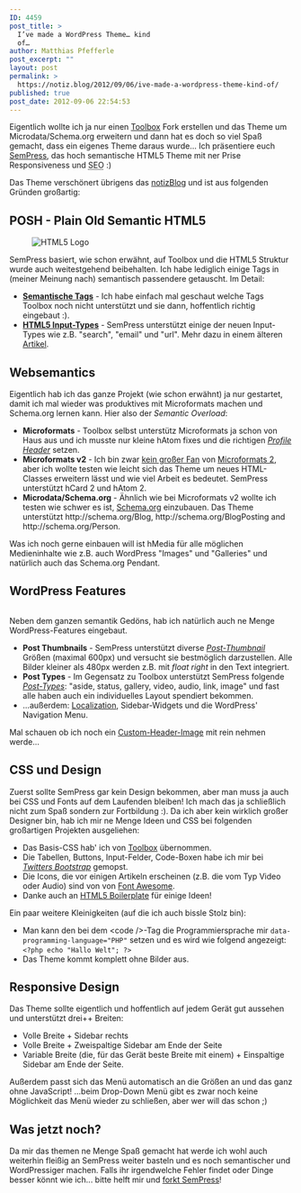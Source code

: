 ```yaml
---
ID: 4459
post_title: >
  I’ve made a WordPress Theme… kind
  of…
author: Matthias Pfefferle
post_excerpt: ""
layout: post
permalink: >
  https://notiz.blog/2012/09/06/ive-made-a-wordpress-theme-kind-of/
published: true
post_date: 2012-09-06 22:54:53
---
```

<!-- wp:paragraph -->
<p>Eigentlich wollte ich ja nur einen <a href="http://wordpress.org/extend/themes/toolbox">Toolbox</a> Fork erstellen und das Theme um Microdata/Schema.org erweitern und dann hat es doch so viel Spaß gemacht, dass ein eigenes Theme daraus wurde... Ich präsentiere euch <a href="https://github.com/pfefferle/SemPress">SemPress</a>, das hoch semantische HTML5 Theme mit ner Prise Responsiveness und <abbr title="Search Engine Optimization">SEO</abbr> :)</p>
<!-- /wp:paragraph -->

<!-- wp:paragraph -->
<p>Das Theme verschönert übrigens das <a href="https://notiz.blog/">notizBlog</a> und ist aus folgenden Gründen großartig:</p>
<!-- /wp:paragraph -->

<!-- wp:heading -->
<h2>POSH - Plain Old Semantic HTML5</h2>
<!-- /wp:heading -->

<!-- wp:image {"align":"right"} -->
<figure class="wp-block-image alignright" style="max-width:50%"><img src="https://notiz.blog/wp-content/uploads/2011/07/HTML5_Logo_256.png" alt="HTML5 Logo" /></figure>
<!-- /wp:image -->

<!-- wp:paragraph -->
<p>SemPress basiert, wie schon erwähnt, auf Toolbox und die HTML5 Struktur wurde auch weitestgehend beibehalten. Ich habe lediglich einige Tags in (meiner Meinung nach) semantisch passendere getauscht. Im Detail:</p>
<!-- /wp:paragraph -->

<!-- wp:list -->
<ul>
    <li><strong><a href="http://diveintohtml5.info/semantics.html#new-elements">Semantische Tags</a></strong> - Ich habe einfach mal geschaut welche Tags Toolbox noch nicht unterstützt und sie dann, hoffentlich richtig eingebaut :).</li>
    <li><strong><a href="http://diveintohtml5.info/forms.html">HTML5 Input-Types</a></strong> - SemPress unterstützt einige der neuen Input-Types wie z.B. &quot;search&quot;, &quot;email&quot; und &quot;url&quot;. Mehr dazu in einem älteren <a href="https://notiz.blog/2011/07/11/html5-input-types-form-validierung-und-wordpress/">Artikel</a>.</li>
</ul>
<!-- /wp:list -->

<!-- wp:heading -->
<h2>Websemantics</h2>
<!-- /wp:heading -->

<!-- wp:paragraph -->
<p>Eigentlich hab ich das ganze Projekt (wie schon erwähnt) ja nur gestartet, damit ich mal wieder was produktives mit Microformats machen und Schema.org lernen kann. Hier also der <em>Semantic Overload</em>:</p>
<!-- /wp:paragraph -->

<!-- wp:list -->
<ul>
    <li><strong>Microformats</strong> - Toolbox selbst unterstütz Microformats ja schon von Haus aus und ich musste nur kleine hAtom fixes und die richtigen <em><a href="http://microformats.org/wiki/rel-profile">Profile Header</a></em> setzen.</li>
    <li><strong>Microformats v2</strong> - Ich bin zwar <a href="https://notiz.blog/2012/07/03/microformats-the-next-generation/">kein großer Fan</a> von <a href="http://microformats.org/wiki/microformats_2">Microformats 2</a>, aber ich wollte testen wie leicht sich das Theme um neues HTML-Classes erweitern lässt und wie viel Arbeit es bedeutet. SemPress unterstützt hCard 2 und hAtom 2.</li>
    <li><strong>Microdata/Schema.org</strong> - Ähnlich wie bei Microformats v2 wollte ich testen wie schwer es ist, <a href="http://schema.org/">Schema.org</a> einzubauen. Das Theme unterstützt http://schema.org/Blog, http://schema.org/BlogPosting and http://schema.org/Person.</li>
</ul>
<!-- /wp:list -->

<!-- wp:paragraph -->
<p>Was ich noch gerne einbauen will ist hMedia für alle möglichen Medieninhalte wie z.B. auch WordPress &quot;Images&quot; und &quot;Galleries&quot; und natürlich auch das Schema.org Pendant.</p>
<!-- /wp:paragraph -->

<!-- wp:heading -->
<h2>WordPress Features</h2>
<!-- /wp:heading -->

<!-- wp:image {"align":"right"} -->
<figure class="wp-block-image alignright" style="max-width:50%"><img src="https://notiz.blog/wp-content/uploads/2007/03/wordpress-logo.png" alt="" /></figure>
<!-- /wp:image -->

<!-- wp:paragraph -->
<p>Neben dem ganzen semantik Gedöns, hab ich natürlich auch ne Menge WordPress-Features eingebaut.</p>
<!-- /wp:paragraph -->

<!-- wp:list -->
<ul>
    <li><strong>Post Thumbnails</strong> - SemPress unterstützt diverse <em><a href="http://codex.wordpress.org/Post_Thumbnails">Post-Thumbnail</a></em> Größen (maximal 600px) und versucht sie bestmöglich darzustellen. Alle Bilder kleiner als 480px werden z.B. mit <em>float right</em> in den Text integriert.</li>
    <li><strong>Post Types</strong> - Im Gegensatz zu Toolbox unterstützt SemPress folgende <em><a href="https://codex.wordpress.org/Post_Types">Post-Types</a></em>: &quot;aside, status, gallery, video, audio, link, image&quot; und fast alle haben auch ein individuelles Layout spendiert bekommen.</li>
    <li>...außerdem: <a href="http://codex.wordpress.org/Translating_WordPress">Localization</a>, Sidebar-Widgets und die WordPress&#x27; Navigation Menu.</li>
</ul>
<!-- /wp:list -->

<!-- wp:paragraph -->
<p>Mal schauen ob ich noch ein <a href="http://en.support.wordpress.com/themes/custom-header-image/">Custom-Header-Image</a> mit rein nehmen werde...</p>
<!-- /wp:paragraph -->

<!-- wp:heading -->
<h2>CSS und Design</h2>
<!-- /wp:heading -->

<!-- wp:paragraph -->
<p>Zuerst sollte SemPress gar kein Design bekommen, aber man muss ja auch bei CSS und Fonts auf dem Laufenden bleiben! Ich mach das ja schließlich nicht zum Spaß sondern zur Fortbildung :). Da ich aber kein wirklich großer Designer bin, hab ich mir ne Menge Ideen und CSS bei folgenden großartigen Projekten ausgeliehen:</p>
<!-- /wp:paragraph -->

<!-- wp:list -->
<ul>
    <li>Das Basis-CSS hab&#x27; ich von <a href="http://wordpress.org/extend/themes/toolbox">Toolbox</a> übernommen.</li>
    <li>Die Tabellen, Buttons, Input-Felder, Code-Boxen habe ich mir bei <em><a href="http://twitter.github.com/bootstrap/">Twitters Bootstrap</a></em> gemopst.</li>
    <li>Die Icons, die vor einigen Artikeln erscheinen (z.B. die vom Typ Video oder Audio) sind von von <a href="http://fortawesome.github.com/Font-Awesome/">Font Awesome</a>.</li>
    <li>Danke auch an <a href="http://html5boilerplate.com/">HTML5 Boilerplate</a> für einige Ideen!</li>
</ul>
<!-- /wp:list -->

<!-- wp:paragraph -->
<p>Ein paar weitere Kleinigkeiten (auf die ich auch bissle Stolz bin):</p>
<!-- /wp:paragraph -->

<!-- wp:list -->
<ul>
    <li>Man kann den bei dem &lt;code /&gt;-Tag die Programmiersprache mir <code>data-programming-language=&quot;PHP&quot;</code> setzen und es wird wie folgend angezeigt:
        <code>&lt;?php echo &quot;Hallo Welt&quot;; ?&gt;</code>
    </li>
    <li>Das Theme kommt komplett ohne Bilder aus.</li>
</ul>
<!-- /wp:list -->

<!-- wp:heading -->
<h2>Responsive Design</h2>
<!-- /wp:heading -->

<!-- wp:paragraph -->
<p>Das Theme sollte eigentlich und hoffentlich auf jedem Gerät gut aussehen und unterstützt drei++ Breiten:</p>
<!-- /wp:paragraph -->

<!-- wp:list -->
<ul>
    <li>Volle Breite + Sidebar rechts</li>
    <li>Volle Breite + Zweispaltige Sidebar am Ende der Seite</li>
    <li>Variable Breite (die, für das Gerät beste Breite mit einem) + Einspaltige Sidebar am Ende der Seite.</li>
</ul>
<!-- /wp:list -->

<!-- wp:paragraph -->
<p>Außerdem passt sich das Menü automatisch an die Größen an und das ganz ohne JavaScript! ...beim Drop-Down Menü gibt es zwar noch keine Möglichkeit das Menü wieder zu schließen, aber wer will das schon ;)</p>
<!-- /wp:paragraph -->

<!-- wp:heading -->
<h2>Was jetzt noch?</h2>
<!-- /wp:heading -->

<!-- wp:paragraph -->
<p>Da mir das themen ne Menge Spaß gemacht hat werde ich wohl auch weiterhin fleißig an SemPress weiter basteln und es noch semantischer und WordPressiger machen. Falls ihr irgendwelche Fehler findet oder Dinge besser könnt wie ich... bitte helft mir und <a href="https://github.com/pfefferle/SemPress">forkt SemPress</a>!</p>
<!-- /wp:paragraph -->